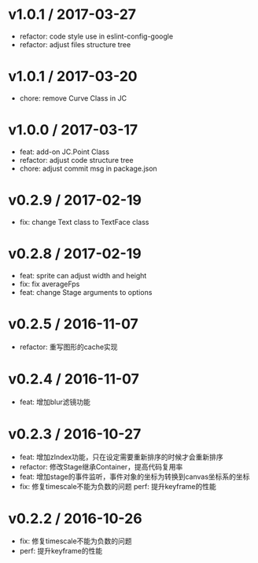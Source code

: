 
v1.0.1 / 2017-03-27
==================

  * refactor: code style use in eslint-config-google
  * refactor: adjust files structure tree

v1.0.1 / 2017-03-20
==================

  * chore: remove Curve Class in JC 

v1.0.0 / 2017-03-17
==================

  * feat: add-on JC.Point Class
  * refactor: adjust code structure tree
  * chore: adjust commit msg in package.json

v0.2.9 / 2017-02-19
==================

  * fix: change Text class to TextFace class

v0.2.8 / 2017-02-19
==================

  * feat: sprite can adjust width and height
  * fix: fix averageFps
  * feat: change Stage arguments to options

v0.2.5 / 2016-11-07
==================

  * refactor: 重写图形的cache实现

v0.2.4 / 2016-11-07
==================

  * feat: 增加blur滤镜功能

v0.2.3 / 2016-10-27
==================

  * feat: 增加zIndex功能，只在设定需要重新排序的时候才会重新排序
  * refactor: 修改Stage继承Container，提高代码复用率
  * feat: 增加stage的事件监听，事件对象的坐标为转换到canvas坐标系的坐标
  * fix: 修复timescale不能为负数的问题 perf: 提升keyframe的性能

v0.2.2 / 2016-10-26
==================

  * fix: 修复timescale不能为负数的问题
  * perf: 提升keyframe的性能
